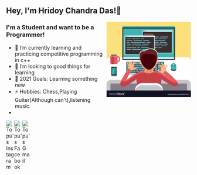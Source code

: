 ## Hey, I'm Hridoy Chandra Das!👋
<img align='right' src="gt.jpg" width="230">

### I'm a Student and want to be a Programmer! <img src="" width="50"></h2>

- 🌱 I’m currently learning and practicing competitive programming in c++
- 👯 I’m looking to good things for learning
- 🥅 2021 Goals: Learning something new
- ⚡ Hobbies: Chess,Playing Guiter(Although can't),listening music.
- 
<a href="https://www.instagram.com/hridoy.topu/">
  <img align="left" alt="Topu's Instagram" width="22px" src="https://cdn.jsdelivr.net/npm/simple-icons@v3/icons/instagram.svg" />
</a>
<a href="https://www.facebook.com/heartedboy.topu/">
  <img align="left" alt="Topu's Facebook" width="22px" src="https://cdn.jsdelivr.net/npm/simple-icons@v3/icons/facebook.svg" />
</a>
<a href="https://mail.google.com/mail/u/0/#inbox">
  <img align="left" alt="Topu's Gmail" width="22px" src="https://cdn.jsdelivr.net/npm/simple-icons@v3/icons/gmail.svg" />
</a>

